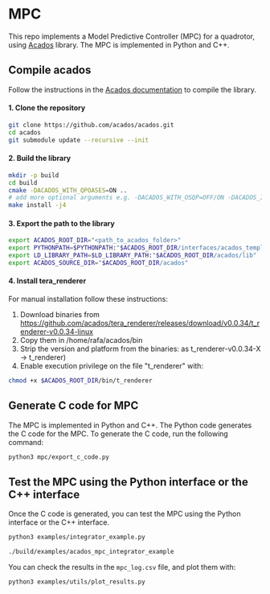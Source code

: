 # MPC

This repo implements a Model Predictive Controller (MPC) for a quadrotor, using [Acados](https://docs.acados.org/index.html#) library. The MPC is implemented in Python and C++.

## Compile acados

Follow the instructions in the [Acados documentation](https://docs.acados.org/installation/index.html) to compile the library.

#### 1. Clone the repository

```bash
git clone https://github.com/acados/acados.git
cd acados
git submodule update --recursive --init
```

#### 2. Build the library

```bash
mkdir -p build
cd build
cmake -DACADOS_WITH_QPOASES=ON ..
# add more optional arguments e.g. -DACADOS_WITH_OSQP=OFF/ON -DACADOS_INSTALL_DIR=<path_to_acados_installation_folder> above
make install -j4
```

#### 3. Export the path to the library

```bash
export ACADOS_ROOT_DIR="<path_to_acados_folder>"
export PYTHONPATH=$PYTHONPATH:"$ACADOS_ROOT_DIR/interfaces/acados_template/"
export LD_LIBRARY_PATH=$LD_LIBRARY_PATH:"$ACADOS_ROOT_DIR/acados/lib"
export ACADOS_SOURCE_DIR="$ACADOS_ROOT_DIR/acados"
```

#### 4. Install tera_renderer

For manual installation follow these instructions:

 1. Download binaries from https://github.com/acados/tera_renderer/releases/download/v0.0.34/t_renderer-v0.0.34-linux
 2. Copy them in /home/rafa/acados/bin
 3. Strip the version and platform from the binaries: as t_renderer-v0.0.34-X -> t_renderer)
 4. Enable execution privilege on the file "t_renderer" with:

```bash
chmod +x $ACADOS_ROOT_DIR/bin/t_renderer
```

## Generate C code for MPC

The MPC is implemented in Python and C++. The Python code generates the C code for the MPC. To generate the C code, run the following command:

```bash
python3 mpc/export_c_code.py
```

## Test the MPC using the Python interface or the C++ interface

Once the C code is generated, you can test the MPC using the Python interface or the C++ interface.

```bash
python3 examples/integrator_example.py
```

```bash
./build/examples/acados_mpc_integrator_example
```

You can check the results in the `mpc_log.csv` file, and plot them with:

```bash
python3 examples/utils/plot_results.py
```